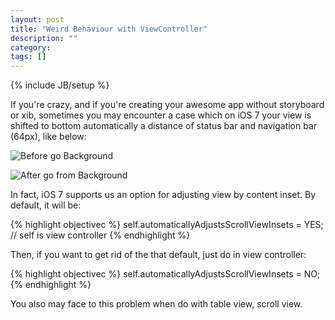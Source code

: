 ```yaml
---
layout: post
title: "Weird Behaviour with ViewController"
description: ""
category: 
tags: []
---
```

{% include JB/setup %}

If you're crazy, and if you're creating your awesome app without storyboard or xib, sometimes you may encounter a case which on iOS 7 your view is shifted to bottom automatically a distance of status bar and navigation bar (64px), like below:

![Before go Background](http://hugo53.github.io/images/weird-behaviour-view-controller/before-go-background.png "back front")

![After go from Background](http://hugo53.github.io/images/weird-behaviour-view-controller/after-go-from-background.png " fore front")

In fact, iOS 7 supports us an option for adjusting view by content inset. By default, it will be:

{% highlight objectivec %}
self.automaticallyAdjustsScrollViewInsets = YES;  // self is view controller
{% endhighlight %}

Then, if you want to get rid of the that default, just do in view controller:

{% highlight objectivec %}
self.automaticallyAdjustsScrollViewInsets = NO;
{% endhighlight %}

You also may face to this problem when do with table view, scroll view.




